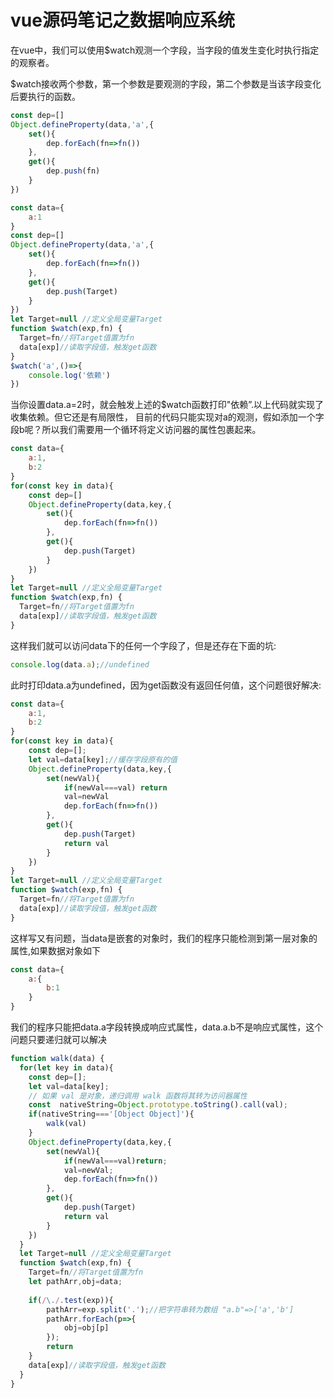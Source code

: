 # vue源码笔记之数据响应系统
在vue中，我们可以使用$watch观测一个字段，当字段的值发生变化时执行指定的观察者。

$watch接收两个参数，第一个参数是要观测的字段，第二个参数是当该字段变化后要执行的函数。
```javascript
const dep=[]
Object.defineProperty(data,'a',{
	set(){
		dep.forEach(fn=>fn())
	},
	get(){
		dep.push(fn)
	}
})
```

```javascript
const data={
	a:1
}
const dep=[]
Object.defineProperty(data,'a',{
	set(){
		dep.forEach(fn=>fn())
	},
	get(){
		dep.push(Target)
	}
})
let Target=null //定义全局变量Target
function $watch(exp,fn) {
  Target=fn//将Target值置为fn
  data[exp]//读取字段值，触发get函数
}
$watch('a',()=>{
	console.log('依赖')
})
```
当你设置data.a=2时，就会触发上述的$watch函数打印"依赖”.以上代码就实现了收集依赖。但它还是有局限性，
目前的代码只能实现对a的观测，假如添加一个字段b呢？所以我们需要用一个循环将定义访问器的属性包裹起来。
```javascript
const data={
	a:1,
	b:2
}
for(const key in data){
	const dep=[]
	Object.defineProperty(data,key,{
    	set(){
    		dep.forEach(fn=>fn())
    	},
    	get(){
    		dep.push(Target)
    	}
    })
}
let Target=null //定义全局变量Target
function $watch(exp,fn) {
  Target=fn//将Target值置为fn
  data[exp]//读取字段值，触发get函数
}
```
这样我们就可以访问data下的任何一个字段了，但是还存在下面的坑:
```javascript
console.log(data.a);//undefined
```
此时打印data.a为undefined，因为get函数没有返回任何值，这个问题很好解决:
```javascript
const data={
	a:1,
	b:2
}
for(const key in data){
	const dep=[];
	let val=data[key];//缓存字段原有的值
	Object.defineProperty(data,key,{
    	set(newVal){
    		if(newVal===val) return
    		val=newVal
    		dep.forEach(fn=>fn())
    	},
    	get(){
    		dep.push(Target)
    		return val
    	}
    })
}
let Target=null //定义全局变量Target
function $watch(exp,fn) {
  Target=fn//将Target值置为fn
  data[exp]//读取字段值，触发get函数
}
```
这样写又有问题，当data是嵌套的对象时，我们的程序只能检测到第一层对象的属性,如果数据对象如下
```javascript
const data={
	a:{
		b:1
	}
}
```
我们的程序只能把data.a字段转换成响应式属性，data.a.b不是响应式属性，这个问题只要递归就可以解决
```javascript
function walk(data) {
  for(let key in data){
  	const dep=[];
  	let val=data[key];
  	// 如果 val 是对象，递归调用 walk 函数将其转为访问器属性
  	const  nativeString=Object.prototype.toString().call(val);
  	if(nativeString==='[Object Object]'){
  		walk(val)
  	}
  	Object.defineProperty(data,key,{
  		set(newVal){
  			if(newVal===val)return;
  			val=newVal;
  			dep.forEach(fn=>fn())
  		},
  		get(){
  			dep.push(Target)
  			return val
  		}
  	})
  }
  let Target=null //定义全局变量Target
  function $watch(exp,fn) {
    Target=fn//将Target值置为fn
    let pathArr,obj=data;
   
    if(/\./.test(exp)){
        pathArr=exp.split('.');//把字符串转为数组 "a.b"=>['a','b']
        pathArr.forEach(p=>{
        	obj=obj[p]
        });	
        return
    }
    data[exp]//读取字段值，触发get函数
  }
}

```
